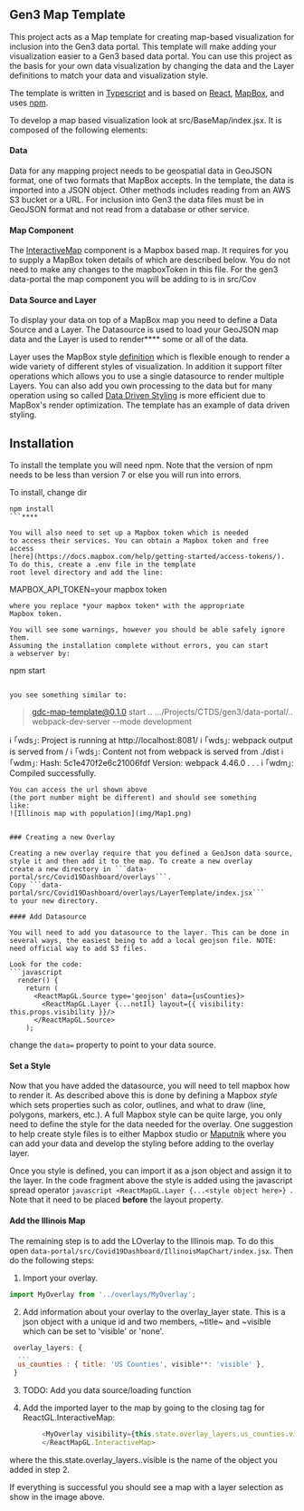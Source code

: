 ## Gen3 Map Template

This project acts as a Map template for creating map-based visualization
for inclusion into the Gen3 data portal.
This template will make adding your visualization easier to
a Gen3 based data portal. You can use this project as the
basis for your own data visualization by changing the data
and the Layer definitions to match your data and visualization
style.

The template is written in [Typescript](https://www.typescriptlang.org/) and is
based on [React](https://reactjs.org/), [MapBox](www.mapbox.com), and
uses [npm](https://www.npmjs.com).

To develop a map based visualization look at src/BaseMap/index.jsx.
It is composed of the following elements:


#### Data
Data for any mapping project needs to be geospatial
data in GeoJSON format,
one of two formats that MapBox accepts. In the
template, the data is imported into a JSON object. Other methods
includes reading from an AWS S3 bucket
or a URL. For inclusion into Gen3 the data files must be in
GeoJSON format and not read from a database or other service.

#### Map Component
The [InteractiveMap](https://visgl.github.io/react-map-gl/docs/api-reference/interactive-map) component
is a Mapbox based map. It requires for you to supply a MapBox token
details of which are described below. You do not need to make
any changes to the mapboxToken in this file. For the gen3 data-portal the
map component you will be adding to is in src/Cov

#### Data Source and Layer
To display your data on top of a MapBox map you need
to define a Data Source and a Layer. The Datasource is used
to load your GeoJSON map data and the Layer is used to
render**** some or all of the data.

Layer uses the MapBox style [definition](https://docs.mapbox.com/mapbox-gl-js/style-spec/)
which is flexible enough to render a wide variety of different
styles of visualization. In addition it support filter operations
which allows you to use a single datasource to render multiple Layers.
You can also add you own processing to the data but for
many operation using so called [Data Driven Styling](https://docs.mapbox.com/help/getting-started/map-design/#data-driven-styles)
is more efficient due to MapBox's render optimization. The template has an example of data driven styling.


## Installation

To install the template you will need npm. Note that the version
of npm needs to be less than version 7 or else you will run into errors.

To install, change dir
```
npm install
```****

You will also need to set up a Mapbox token which is needed
to access their services. You can obtain a Mapbox token and free access
[here](https://docs.mapbox.com/help/getting-started/access-tokens/).
To do this, create a .env file in the template
root level directory and add the line:
```
MAPBOX_API_TOKEN=your mapbox token
```
where you replace *your mapbox token* with the appropriate
Mapbox token.

You will see some warnings, however you should be able safely ignore them.
Assuming the installation complete without errors, you can start
a webserver by:
```
npm start
```

you see something similar to:
```
> gdc-map-template@0.1.0 start .. .../Projects/CTDS/gen3/data-portal/..
> webpack-dev-server --mode development

ℹ ｢wds｣: Project is running at http://localhost:8081/
ℹ ｢wds｣: webpack output is served from /
ℹ ｢wds｣: Content not from webpack is served from ./dist
ℹ ｢wdm｣: Hash: 5c1e470f2e6c21006fdf
Version: webpack 4.46.0
.
.
.
ℹ ｢wdm｣: Compiled successfully.

```
You can access the url shown above
(the port number might be different) and should see something
like:
![Illinois map with population](img/Map1.png)


### Creating a new Overlay

Creating a new overlay require that you defined a GeoJson data source,
style it and then add it to the map. To create a new overlay
create a new directory in ```data-portal/src/Covid19Dashboard/overlays```.
Copy ```data-portal/src/Covid19Dashboard/overlays/LayerTemplate/index.jsx```
to your new directory.

#### Add Datasource

You will need to add you datasource to the layer. This can be done in
several ways, the easiest being to add a local geojson file. NOTE:
need official way to add S3 files.

Look for the code:
```javascript
  render() {
    return (
      <ReactMapGL.Source type='geojson' data={usCounties}>
        <ReactMapGL.Layer {...notIl} layout={{ visibility: this.props.visibility }}/>
      </ReactMapGL.Source>
    );
```

change the ```data=``` property to point to your data source.

#### Set a Style

Now that you have added the datasource, you will need to tell
mapbox how to render it. As described above this is done by defining
a Mapbox *style* which sets properties such as color, outlines, and what to
draw (line, polygons, markers, etc.). A full Mapbox style can be quite
large, you only need to define the style for the data needed for
the overlay. One suggestion to help create style files is to either
Mapbox studio or [Maputnik](https://maputnik.github.io/editor/#0.61/0/0)
where you can add your data and develop the styling before
adding to the overlay layer.

Once you style is defined, you can import it as a json object
and assign it to the layer. In the code fragment above
the style is added using the javascript spread operator
```javascript <ReactMapGL.Layer {...<style object here>} ```. Note
that it need to be placed **before** the layout property.

#### Add the Illinois Map

The remaining step is to add the LOverlay to the Illinois map.
To do this open ```data-portal/src/Covid19Dashboard/IllinoisMapChart/index.jsx```.
Then do the following steps:
1. Import your overlay.
```javascript
import MyOverlay from '../overlays/MyOverlay';
```

2. Add information about your overlay to the overlay_layer state.
This is a json object with a unique id and two members, ~title~ and
   ~visible which can be set to 'visible' or 'none'.

```javascript
 overlay_layers: {
  ...
  us_counties : { title: 'US Counties', visible**: 'visible' },
 }
```

3. TODO: Add you data source/loading function

4. Add the imported layer to the map by going to the
closing tag for ReactGL.InteractiveMap:
```javascript
        <MyOverlay visibility={this.state.overlay_layers.us_counties.visible} />
        </ReactMapGL.InteractiveMap>
```
where the this.state.overlay_layers.<you added id>.visible is the
name of the object you added in step 2.

If everything is successful you should see a map with a layer selection
as show in the image above.
